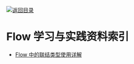 [![返回目录](https://parg.co/UGo)](https://parg.co/b4z) 
 
 
 

# Flow 学习与实践资料索引

- [Flow 中的联结类型使用详解](https://zhuanlan.zhihu.com/p/26401539)
